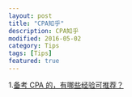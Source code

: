 ```yaml
---
layout: post
title: "CPA知乎"
description: CPA知乎
modified: 2016-05-02
category: Tips
tags: [Tips]
featured: true
---
```


1.[备考 CPA 的，有哪些经验可推荐？](http://www.zhihu.com/question/19637333)





	